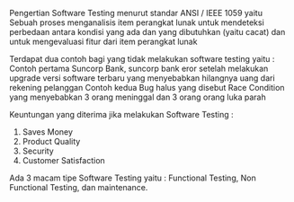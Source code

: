 Pengertian Software Testing menurut standar ANSI / IEEE 1059 yaitu  Sebuah proses menganalisis item perangkat lunak untuk mendeteksi perbedaan antara kondisi yang ada dan yang dibutuhkan (yaitu cacat) dan untuk mengevaluasi fitur dari item perangkat lunak

Terdapat dua contoh bagi yang tidak melakukan software testing yaitu :
Contoh pertama Suncorp Bank, suncorp bank eror setelah melakukan upgrade versi software terbaru yang menyebabkan hilangnya uang dari rekening pelanggan
Contoh kedua Bug halus yang disebut Race Condition yang menyebabkan 3 orang meninggal dan 3 orang orang luka parah

Keuntungan yang diterima jika melakukan Software Testing :
1. Saves Money
2. Product Quality
3. Security
4. Customer Satisfaction

Ada 3 macam tipe Software Testing yaitu : Functional Testing, Non Functional Testing, dan maintenance. 
